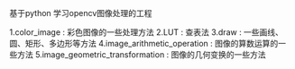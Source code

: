基于python 学习opencv图像处理的工程

1.color_image : 彩色图像的一些处理方法
2.LUT : 查表法
3.draw : 一些画线、圆、矩形、多边形等方法
4.image_arithmetic_operation : 图像的算数运算的一些方法
5.image_geometric_transformation : 图像的几何变换的一些方法

